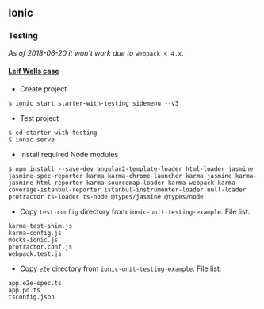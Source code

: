 ## Ionic
### Testing

*As of 2018-06-20 it won't work due to* `webpack < 4.x`.

#### [Leif Wells case](https://leifwells.github.io/2017/08/27/testing-in-ionic-configure-existing-projects-for-testing/)

- Create project
```
$ ionic start starter-with-testing sidemenu --v3
```
- Test project
```
$ cd starter-with-testing
$ ionic serve
```
- Install required Node modules
```
$ npm install --save-dev angular2-template-loader html-loader jasmine jasmine-spec-reporter karma karma-chrome-launcher karma-jasmine karma-jasmine-html-reporter karma-sourcemap-loader karma-webpack karma-coverage-istanbul-reporter istanbul-instrumenter-loader null-loader protractor ts-loader ts-node @types/jasmine @types/node
```
- Copy `test-config` directory from `ionic-unit-testing-example`. File list:
```
karma-test-shim.js
karma-config.js
mocks-ionic.js
protractor.conf.js
webpack.test.js
```
- Copy `e2e` directory from `ionic-unit-testing-example`. File list:
```
app.e2e-spec.ts
app.po.ts
tsconfig.json
```